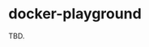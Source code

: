 # docker-playground

TBD.

[1]: https://gist.github.com/nateware/3987720
[2]: https://serversforhackers.com/load-balancing-with-haproxy
[3]: https://jve.linuxwall.info/ressources/taf/haproxy-aws/
[4]: https://github.com/jwilder/docker-gen
[5]: http://jasonwilder.com/blog/2014/07/15/docker-service-discovery/
[6]: https://github.com/jwilder/docker-register

